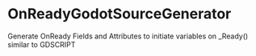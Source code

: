 # OnReadyGodotSourceGenerator
 Generate OnReady Fields and Attributes to initiate variables on _Ready() similar to GDSCRIPT
